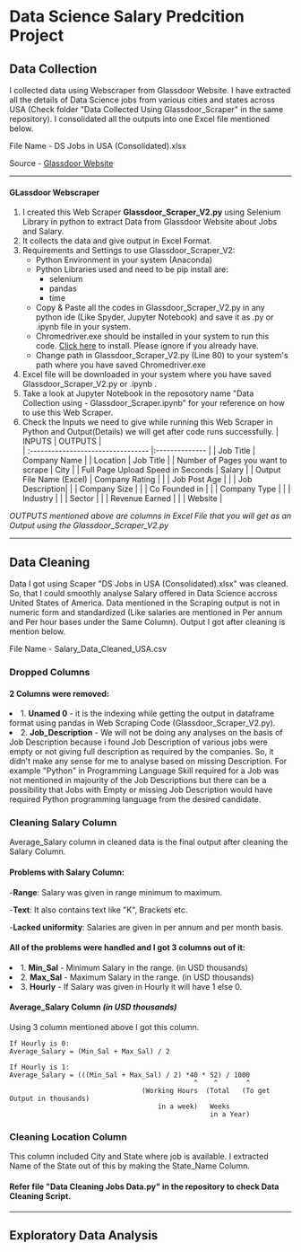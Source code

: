 # Data Science Salary Predcition Project


## Data Collection

<p>I collected data using Webscraper from Glassdoor Website. I have extracted all the details of Data Science jobs from various cities and states across USA (Check folder "Data Collected Using Glassdoor_Scraper" in the same repository). I consolidated all the outputs into one Excel file mentioned below.</p> 
        
File Name -  DS Jobs in USA (Consolidated).xlsx
  
Source - [Glassdoor Website](https://www.glassdoor.com/Job/index.htm)
  
 --------------------------------------------------------------- 
 
  #### GLassdoor Webscraper
  
  1. I created this Web Scraper <strong>Glassdoor_Scraper_V2.py</strong> using Selenium Library in python to extract Data from Glassdoor Website about Jobs and Salary.
  2. It collects the data and give output in Excel Format.
  3. Requirements and Settings to use Glassdoor_Scraper_V2:
       - Python Environment in your system (Anaconda)
       - Python Libraries used and need to be pip install are:
           -  selenium
           -  pandas 
           -  time
       - Copy & Paste all the codes in Glassdoor_Scraper_V2.py in any python ide (Like Spyder, Jupyter Notebook) and save it as .py or .ipynb file in your system.
       - Chromedriver.exe should be installed in your system to run this code. [Click here](https://chromedriver.chromium.org/downloads) to install. Please ignore if you already have.
       - Change path in Glassdoor_Scraper_V2.py (Line 80) to your system's path where you have saved Chromedriver.exe      
  4. Excel file will be downloaded in your system where you have saved Glassdoor_Scraper_V2.py or .ipynb .
  5. Take a look at Jupyter Notebook in the reposotory name "Data Collection using - Glassdoor_Scraper.ipynb" for your reference on how to use this Web Scraper.     
  6. Check the Inputs we need to give while running this Web Scraper in Python and Output(Details) we will get after code runs successfully.
       |              INPUTS                |     OUTPUTS    |     
       | :--------------------------------- |:-------------- |
       | Job Title                          | Company Name   | 
       | Location                           | Job Title      |
       | Number of Pages you want to scrape | City           |
       | Full Page Upload Speed in Seconds  | Salary         |
       | Output File Name (Excel)           | Company Rating |
       |                                    | Job Post Age   |
       |                                    | Job Description|
       |                                    | Company Size   |
       |                                    | Co Founded in  |
       |                                    | Company Type   |
       |                                    | Industry       |
       |                                    | Sector         |
       |                                    | Revenue Earned |
       |                                    | Website        |

  <em>OUTPUTS mentioned above are columns in Excel File that you will get as an Output using the Glassdoor_Scraper_V2.py</em>

----------------------------------------------------------------------------


## Data Cleaning

<p>Data I got using Scaper "DS Jobs in USA (Consolidated).xlsx" was cleaned. So, that I could smoothly analyse Salary offered in Data Science accross United States of America. Data mentioned in the Scraping output is not in numeric form and standardized (Like salaries are mentioned in Per annum and Per hour bases under the Same Column). Output I got after cleaning is mention below.</p>
File Name - Salary_Data_Cleaned_USA.csv

### Dropped Columns
#### 2 Columns were removed:
   <li>1. <b>Unamed 0</b> - it is the indexing while getting the output in dataframe format using pandas in Web Scraping Code (Glassdoor_Scraper_V2.py). </li>
   <li>2. <b>Job_Description</b> - We will not be doing any analyses on the basis of Job Description because i found Job Description of various jobs were empty or not giving full description as required by the companies. So, it didn't make any sense for me to analyse based on missing Description. For example "Python" in Programming Language Skill required for a Job was not mentioned in majourity of the Job Descriptions but there can be a possibility that Jobs with Empty or missing Job Description would have required Python programming language from the desired candidate.</li> 
        
        
### Cleaning Salary Column
<p>Average_Salary column in cleaned data is the final output after cleaning the Salary Column.</p> 

#### Problems with Salary Column:
   -<b>Range</b>: Salary was given in range minimum to maximum.
   
   -<b>Text</b>:  It also contains text like "K", Brackets etc.
   
   -<b>Lacked uniformity</b>: Salaries are given in per annum and per month basis.     

#### All of the problems were handled and I got 3 columns out of it:
   <li>1. <b>Min_Sal</b> - Minimum Salary in the range. (in USD thousands)</li>
   <li>2. <b>Max_Sal</b> - Maximum Salary in the range. (in USD thousands)</li>
   <li>3. <b>Hourly</b> - If Salary was given in Hourly it will have 1 else 0.</li>

#### Average_Salary Column *(in USD thousands)*
Using 3 column mentioned above I got this column.
    
    If Hourly is 0:
    Average_Salary = (Min_Sal + Max_Sal) / 2
    
    If Hourly is 1:
    Average_Salary = (((Min_Sal + Max_Sal) / 2) *40 * 52) / 1000  
                                                  ^    ^       ^
                                     (Working Hours  (Total   (To get Output in thousands)                                               
                                         in a week)   Weeks 
                                                      in a Year)
### Cleaning Location Column
<p>This column included City and State where job is available. I extracted Name of the State out of this by making the State_Name Column.</p>
        
#### Refer file "Data Cleaning Jobs Data.py" in the repository to check Data Cleaning Script.        
        
----------------------------------------------------------------------------        
        
## Exploratory Data Analysis        
